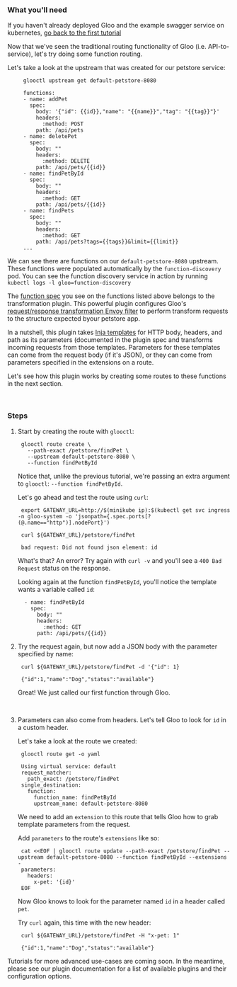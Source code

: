 ### What you'll need

If you haven't already deployed Gloo and the example swagger service on kubernetes, [go back to the first tutorial](1.md)

Now that we've seen the traditional routing functionality of Gloo (i.e. API-to-service), let's try doing some function routing.

Let's take a look at the upstream that was created for our petstore service:

         glooctl upstream get default-petstore-8080
         
         functions:
         - name: addPet
           spec:
             body: '{"id": {{id}},"name": "{{name}}","tag": "{{tag}}"}'
             headers:
               :method: POST
             path: /api/pets
         - name: deletePet
           spec:
             body: ""
             headers:
               :method: DELETE
             path: /api/pets/{{id}}
         - name: findPetById
           spec:
             body: ""
             headers:
               :method: GET
             path: /api/pets/{{id}}
         - name: findPets
           spec:
             body: ""
             headers:
               :method: GET
             path: /api/pets?tags={{tags}}&limit={{limit}}
         ...
         
We can see there are functions on our `default-petstore-8080` upstream. These functions were populated automatically by
the `function-discovery` pod. You can see the function discovery service in action by running `kubectl logs -l gloo=function-discovery`

The [function spec](../../v1/upstream.md#Function) you see on the functions listed above belongs to the transformation plugin<!--(TODO)-->. This powerful
plugin configures Gloo's [request/response transformation Envoy filter](https://github.com/solo-io/envoy-transformation)
to perform transform requests to the structure expected byour petstore app.

In a nutshell, this plugin takes [Inja templates](https://github.com/pantor/inja) for HTTP body, headers, and path as its parameters 
(documented in the plugin spec<!--(TODO)--> and transforms incoming requests from those templates. Parameters for these templates 
can come from the request body (if it's JSON), or they can come from parameters specified in the extensions on a route<!--(TODO)-->.

Let's see how this plugin works by creating some routes to these functions in the next section.


<br/>

### Steps

1. Start by creating the route with `glooctl`:

        glooctl route create \
          --path-exact /petstore/findPet \
          --upstream default-petstore-8080 \
          --function findPetById 

    Notice that, unlike the previous tutorial, we're passing an extra argument to `glooctl`: `--function findPetById`.

    Let's go ahead and test the route using `curl`:
    
        export GATEWAY_URL=http://$(minikube ip):$(kubectl get svc ingress -n gloo-system -o 'jsonpath={.spec.ports[?(@.name=="http")].nodePort}')

        curl ${GATEWAY_URL}/petstore/findPet

        bad request: Did not found json element: id
 
    What's that? An error? Try again with `curl -v` and you'll see a `400 Bad Request` status on the response.
    
    Looking again at the function `findPetById`, you'll notice the template wants a variable called `id`:
    
         - name: findPetById
           spec:
             body: ""
             headers:
               :method: GET
             path: /api/pets/{{id}}
             
1. Try the request again, but now add a JSON body with the parameter specified by name:

        curl ${GATEWAY_URL}/petstore/findPet -d '{"id": 1}
    
        {"id":1,"name":"Dog","status":"available"}

    Great! We just called our first function through Gloo. 
    
    <br/>

1. Parameters can also come from headers. Let's tell Gloo to look for `id` in a custom header.

    Let's take a look at the route we created:
        
        glooctl route get -o yaml

        Using virtual service: default
        request_matcher:
          path_exact: /petstore/findPet
        single_destination:
          function:
            function_name: findPetById
            upstream_name: default-petstore-8080

    We need to add an `extension` to this route that tells Gloo how to grab template parameters from the request.
    
    Add `parameters` to the route's `extensions` like so:
    
        cat <<EOF | glooctl route update --path-exact /petstore/findPet --upstream default-petstore-8080 --function findPetById --extensions -
        parameters:
          headers:
            x-pet: '{id}'
        EOF
                 
    Now Gloo knows to look for the parameter named `id` in a header called `pet`.
    
    Try `curl` again, this time with the new header:
    
        curl ${GATEWAY_URL}/petstore/findPet -H "x-pet: 1"
    
        {"id":1,"name":"Dog","status":"available"}
    

Tutorials for more advanced use-cases are coming soon. In the meantime, please see our plugin documentation<!--(TODO)-->
for a list of available plugins and their configuration options.